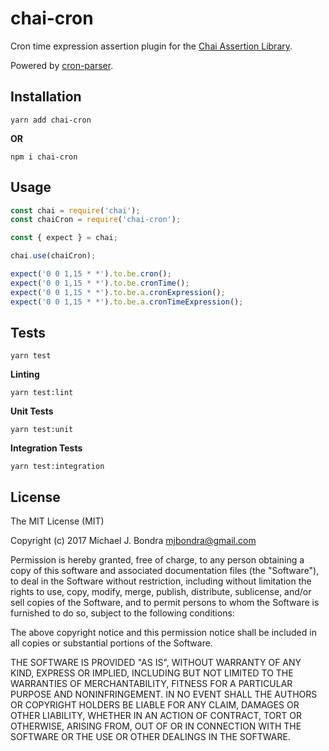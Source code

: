 # chai-cron

Cron time expression assertion plugin for the [Chai Assertion Library](http://chaijs.com/).

Powered by [cron-parser](https://github.com/harrisiirak/cron-parser).

## Installation

```shell
yarn add chai-cron
```

**OR**

```shell
npm i chai-cron
```

## Usage

```javascript
const chai = require('chai');
const chaiCron = require('chai-cron');

const { expect } = chai;

chai.use(chaiCron);

expect('0 0 1,15 * *').to.be.cron();
expect('0 0 1,15 * *').to.be.cronTime();
expect('0 0 1,15 * *').to.be.a.cronExpression();
expect('0 0 1,15 * *').to.be.a.cronTimeExpression();
```

## Tests

```shell
yarn test
```

**Linting**

```shell
yarn test:lint
```

**Unit Tests**

```shell
yarn test:unit
```

**Integration Tests**

```shell
yarn test:integration
```

## License

The MIT License (MIT)

Copyright (c) 2017 Michael J. Bondra <mjbondra@gmail.com>

Permission is hereby granted, free of charge, to any person obtaining a copy
of this software and associated documentation files (the "Software"), to deal
in the Software without restriction, including without limitation the rights
to use, copy, modify, merge, publish, distribute, sublicense, and/or sell
copies of the Software, and to permit persons to whom the Software is
furnished to do so, subject to the following conditions:

The above copyright notice and this permission notice shall be included in all
copies or substantial portions of the Software.

THE SOFTWARE IS PROVIDED "AS IS", WITHOUT WARRANTY OF ANY KIND, EXPRESS OR
IMPLIED, INCLUDING BUT NOT LIMITED TO THE WARRANTIES OF MERCHANTABILITY,
FITNESS FOR A PARTICULAR PURPOSE AND NONINFRINGEMENT. IN NO EVENT SHALL THE
AUTHORS OR COPYRIGHT HOLDERS BE LIABLE FOR ANY CLAIM, DAMAGES OR OTHER
LIABILITY, WHETHER IN AN ACTION OF CONTRACT, TORT OR OTHERWISE, ARISING FROM,
OUT OF OR IN CONNECTION WITH THE SOFTWARE OR THE USE OR OTHER DEALINGS IN THE
SOFTWARE.

